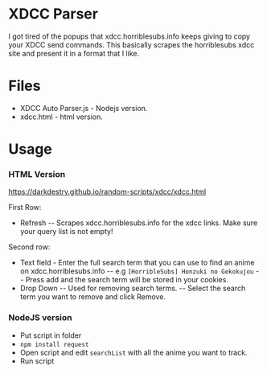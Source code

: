 # XDCC Parser

I got tired of the popups that xdcc.horriblesubs.info keeps giving to copy your XDCC send commands. This basically scrapes the horriblesubs xdcc site and present it in a format that I like.

# Files

- XDCC Auto Parser.js - Nodejs version. 
- xdcc.html - html version.

# Usage

### HTML Version

https://darkdestry.github.io/random-scripts/xdcc/xdcc.html

First Row:

- Refresh
-- Scrapes xdcc.horriblesubs.info for the xdcc links. Make sure your query list is not empty!

Second row:

- Text field - Enter the full search term that you can use to find an anime on xdcc.horriblesubs.info
-- e.g `[HorribleSubs] Honzuki no Gekokujou`
-- Press add and the search term will be stored in your cookies.
- Drop Down
-- Used for removing search terms.
-- Select the search term you want to remove and click Remove.

### NodeJS version

- Put script in folder
- `npm install request`
- Open script and edit `searchList` with all the anime you want to track.
- Run script
